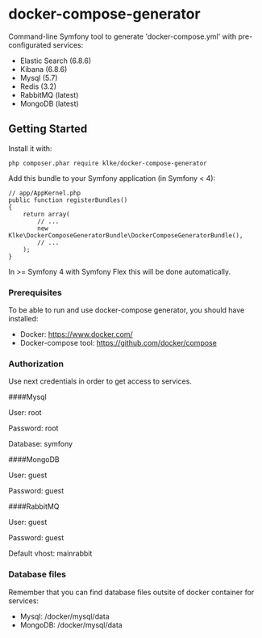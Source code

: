 # docker-compose-generator

Command-line Symfony tool to generate 'docker-compose.yml' with pre-configurated services:

* Elastic Search (6.8.6)
* Kibana (6.8.6)
* Mysql (5.7)
* Redis (3.2)
* RabbitMQ (latest)
* MongoDB (latest)

## Getting Started

Install it with:

```
php composer.phar require klke/docker-compose-generator
```

Add this bundle to your Symfony application (in Symfony < 4):
```
// app/AppKernel.php
public function registerBundles()
{
    return array(
        // ...
        new Klke\DockerComposeGeneratorBundle\DockerComposeGeneratorBundle(),
        // ...
    );
}
```

In >= Symfony 4 with Symfony Flex this will be done automatically.


### Prerequisites

To be able to run and use docker-compose generator, you should have installed:

* Docker: https://www.docker.com/
* Docker-compose tool: https://github.com/docker/compose

### Authorization

Use next credentials in order to get access to services.

####Mysql

User: root

Password: root

Database: symfony

####MongoDB

User: guest

Password: guest

####RabbitMQ

User: guest

Password: guest

Default vhost: mainrabbit

### Database files

Remember that you can find database files outsite of docker container for services:

* Mysql: /docker/mysql/data
* MongoDB: /docker/mysql/data

